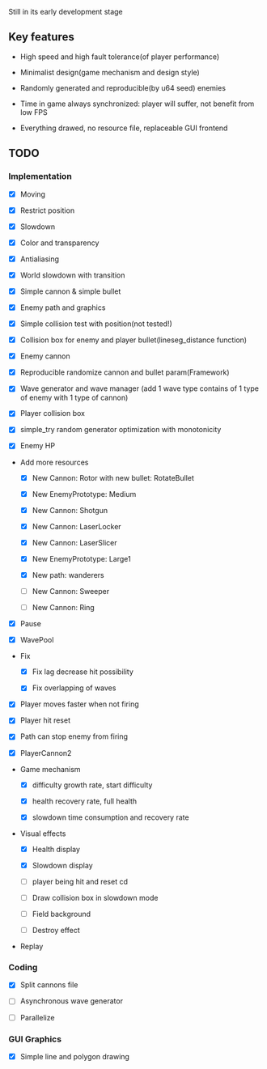 Still in its early development stage

## Key features

* High speed and high fault tolerance(of player performance)

* Minimalist design(game mechanism and design style) 

* Randomly generated and reproducible(by u64 seed) enemies

* Time in game always synchronized: player will suffer, not benefit from low FPS

* Everything drawed, no resource file, replaceable GUI frontend

## TODO

### Implementation

* [x] Moving

* [x] Restrict position

* [x] Slowdown

* [x] Color and transparency

* [x] Antialiasing

* [x] World slowdown with transition

* [x] Simple cannon & simple bullet

* [x] Enemy path and graphics

* [x] Simple collision test with position(not tested!)

* [x] Collision box for enemy and player bullet(lineseg\_distance function)

* [x] Enemy cannon

* [x] Reproducible randomize cannon and bullet param(Framework)

* [x] Wave generator and wave manager
(add 1 wave type contains of 1 type of enemy with 1 type of cannon)

* [x] Player collision box

* [x] simple\_try random generator optimization with monotonicity

* [x] Enemy HP

* Add more resources

	* [x] New Cannon: Rotor with new bullet: RotateBullet

	* [x] New EnemyPrototype: Medium

	* [x] New Cannon: Shotgun

	* [x] New Cannon: LaserLocker

	* [x] New Cannon: LaserSlicer

	* [x] New EnemyPrototype: Large1

	* [x] New path: wanderers

	* [ ] New Cannon: Sweeper

	* [ ] New Cannon: Ring

* [x] Pause

* [x] WavePool

* Fix

	* [x] Fix lag decrease hit possibility
	
	* [x] Fix overlapping of waves

* [x] Player moves faster when not firing

* [x] Player hit reset

* [x] Path can stop enemy from firing

* [x] PlayerCannon2

* Game mechanism

	* [x] difficulty growth rate, start difficulty

	* [x] health recovery rate, full health

	* [x] slowdown time consumption and recovery rate

* Visual effects

	* [x] Health display

	* [x] Slowdown display

	* [ ] player being hit and reset cd

	* [ ] Draw collision box in slowdown mode

	* [ ] Field background

	* [ ] Destroy effect

* Replay

### Coding

* [x] Split cannons file

* [ ] Asynchronous wave generator

* [ ] Parallelize

### GUI Graphics

* [x] Simple line and polygon drawing
